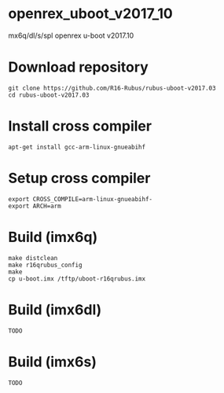 # openrex_uboot_v2017_10
mx6q/dl/s/spl openrex u-boot v2017.10 
 
# Download repository
    git clone https://github.com/R16-Rubus/rubus-uboot-v2017.03
    cd rubus-uboot-v2017.03
 
# Install cross compiler
    apt-get install gcc-arm-linux-gnueabihf
 
# Setup cross compiler
    export CROSS_COMPILE=arm-linux-gnueabihf-
    export ARCH=arm
 
# Build (imx6q)
    make distclean
    make r16qrubus_config
    make
    cp u-boot.imx /tftp/uboot-r16qrubus.imx
 
# Build (imx6dl)
    TODO
 
# Build (imx6s)
    TODO
